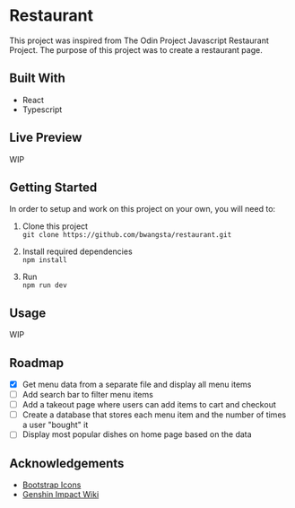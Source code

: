 # Restaurant
This project was inspired from The Odin Project Javascript Restaurant Project. The purpose of this project was to create a restaurant page.

## Built With 
- React
- Typescript

## Live Preview
WIP

## Getting Started

In order to setup and work on this project on your own, you will need to:

1. Clone this project\
`git clone https://github.com/bwangsta/restaurant.git`

2. Install required dependencies\
`npm install`

3. Run\
`npm run dev`

## Usage
WIP

## Roadmap
- [x] Get menu data from a separate file and display all menu items
- [ ] Add search bar to filter menu items
- [ ] Add a takeout page where users can add items to cart and checkout
- [ ] Create a database that stores each menu item and the number of times a user "bought" it
- [ ] Display most popular dishes on home page based on the data

## Acknowledgements
- [Bootstrap Icons](https://icons.getbootstrap.com/)
- [Genshin Impact Wiki](https://genshin-impact.fandom.com/wiki/Genshin_Impact_Wiki)